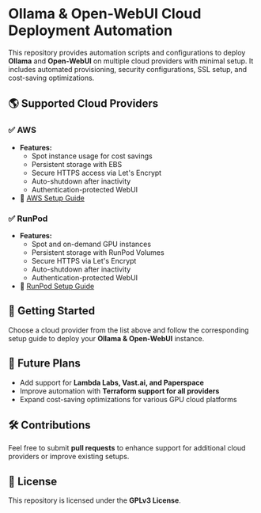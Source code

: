 # Ollama & Open-WebUI Cloud Deployment Automation

This repository provides automation scripts and configurations to deploy **Ollama** and **Open-WebUI** on multiple cloud providers with minimal setup. It includes automated provisioning, security configurations, SSL setup, and cost-saving optimizations.

## 🌎 Supported Cloud Providers

### ✅ AWS

- **Features:**
  - Spot instance usage for cost savings
  - Persistent storage with EBS
  - Secure HTTPS access via Let's Encrypt
  - Auto-shutdown after inactivity
  - Authentication-protected WebUI
- 📖 [AWS Setup Guide](./AWS/README.md)

### ✅ RunPod

- **Features:**
  - Spot and on-demand GPU instances
  - Persistent storage with RunPod Volumes
  - Secure HTTPS via Let's Encrypt
  - Auto-shutdown after inactivity
  - Authentication-protected WebUI
- 📖 [RunPod Setup Guide](./Runpod/README.md)

## 🚀 Getting Started

Choose a cloud provider from the list above and follow the corresponding setup guide to deploy your **Ollama & Open-WebUI** instance.

## 🔧 Future Plans

- Add support for **Lambda Labs, Vast.ai, and Paperspace**
- Improve automation with **Terraform support for all providers**
- Expand cost-saving optimizations for various GPU cloud platforms

## 🛠 Contributions

Feel free to submit **pull requests** to enhance support for additional cloud providers or improve existing setups.

## 📜 License

This repository is licensed under the **GPLv3 License**.
